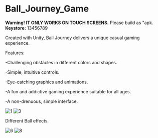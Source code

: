 # Ball_Journey_Game
****Warning! IT ONLY WORKS ON TOUCH SCREENS.**** Please build as "apk. **Keystore:** 13456789


Created with Unity, Ball Journey delivers a unique casual gaming experience.    

Features:


-Challenging obstacles in different colors and shapes.

-Simple, intuitive controls.

-Eye-catching graphics and animations.

-A fun and addictive gaming experience suitable for all ages.

-A non-drenuous, simple interface.


![1](https://github.com/Mthndmr16/Ball_Journey_Game/assets/93436285/7b999874-3780-4249-b09f-8c609cb07272)                       ![3](https://github.com/Mthndmr16/Ball_Journey_Game/assets/93436285/02370b55-7ae0-4e79-8b55-44ed25f5098c)









Different Ball effects.



![6](https://github.com/Mthndmr16/Ball_Journey_Game/assets/93436285/9cc1f80c-bcb3-4c8e-987e-3de276d0e7b0)                        ![8](https://github.com/Mthndmr16/Ball_Journey_Game/assets/93436285/64fe181d-1991-4060-8501-7e70d2b8ba3c)













